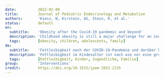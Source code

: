 ```yaml
---
date:          2022-02-09
title:         Journal of Pediatric Endocrinology and Metabolism
authors:       'Kiess, W, Kirstein, AS, Stein, R, et al.'
status:        default
en:
  subtitle:    'Obesity after the Covid-19 pandemic and beyond'
  description: 'Childhood obesity is still a major challenge for an individual’s health and a society’s health care system. The COVID-19 pandemic has spurred weight gain patterns across a wide range of age- and weight groups: measures aiming to halt the spread of COVID-19, e.g., school closures and social distancing, may have caused an aggravation of the childhood obesity epidemic by increasing sedentary behavior, reducing physical activity, and altering food habits of children, adolescents, and their families.'
  tags:        [obesity, children, adolescents, family]
de:
  subtitle:    'Fettleibigkeit nach der COVID-19-Pandemie und darüber hinaus'
  description: 'Fettleibigkeit im Kindesalter ist nach wie vor eine große Herausforderung für die Gesundheit des Einzelnen und das Gesundheitssystem einer Gesellschaft. Die COVID-19-Pandemie hat zu einer Gewichtszunahme in einer Vielzahl von Alters- und Gewichtsgruppen geführt: Maßnahmen, die darauf abzielten, die Ausbreitung von COVID-19 zu stoppen, z. B. Schulschließungen und soziale Distanzierung, haben möglicherweise zu einer Verschärfung der Adipositas-Epidemie bei Kindern geführt, indem sie das sitzende Verhalten verstärkten, die körperliche Aktivität reduzierten und die Ernährungsgewohnheiten von Kindern, Jugendlichen und ihren Familien veränderten.' 
  tags:        [Fettleibigkeit, Kinder, Jugendliche, Familie]
group:         'Interventions'
credit:        https://doi.org/10.1515/jpem-2022-2135
---
```

